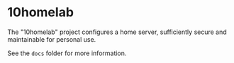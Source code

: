 # 10homelab

The "10homelab" project configures a home server, sufficiently secure and maintainable for personal use.

See the `docs` folder for more information.
